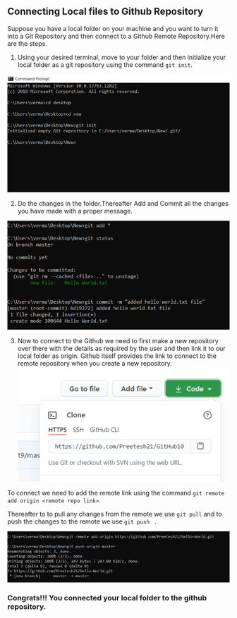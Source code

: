 ## Connecting Local files to Github Repository


Suppose you have a local folder on your machine and you want to turn it into a Git Repository and then connect to a Github Remote Repository.Here are the steps.

1) Using your desired terminal, move to your folder and then initialize your local folder as a git repository using the command ```git init```.

![alt text](images/git-init.png)

2) Do the changes in the folder.Thereafter Add and Commit all the changes you have made with a proper message.

![alt text](images/git-commit.png)

3) Now to connect to the Github we need to first make a new repository over there with the details as required by the user and then link it to our local folder as origin. Github itself provides the link to connect to the remote repository when you create a new repository.
![alt text](images/remote-link.png)

To connect we need to add the remote link using the command ```git remote add origin <remote repo link>```.

Thereafter to to pull any changes from the remote we use ```git pull``` and to push the changes to the remote we use ```git push ``` .

![alt text](images/git-remote.png)

### Congrats!!! You connected your local folder to the github repository.
